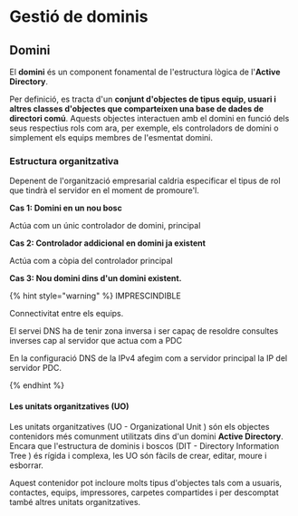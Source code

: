 # Gestió de dominis

## Domini

El **domini** és un component fonamental de l'estructura lògica de l'**Active Directory**.&#x20;

Per definició, es tracta d'un **conjunt d'objectes de tipus equip, usuari i altres classes d'objectes que comparteixen una base de dades de directori comú**. Aquests objectes interactuen amb el domini en funció dels seus respectius rols com ara, per exemple, els controladors de domini o simplement els equips membres de l'esmentat domini.

### Estructura organitzativa

Depenent de l'organització empresarial caldria especificar el tipus de rol que tindrà el servidor en el moment de promoure'l.

**Cas 1: Domini en un nou bosc**

Actúa com un únic controlador de domini, principal

**Cas 2: Controlador addicional en domini ja existent**

Actúa com a còpia del controlador principal

**Cas 3: Nou domini dins d'un domini existent.**

{% hint style="warning" %}
IMPRESCINDIBLE

Connectivitat entre els equips.

El servei DNS ha de tenir zona inversa i ser capaç de resoldre consultes inverses cap al servidor que actua com a PDC

En la configuració DNS de la IPv4 afegim com a servidor principal la IP del servidor PDC.


{% endhint %}

#### Les unitats organitzatives (UO)

Les unitats organitzatives (UO - Organizational Unit ) són els objectes contenidors més comunment utilitzats dins d'un domini **Active Directory**.  Encara que l'estructura de dominis i boscos (DIT - Directory Information Tree ) és rígida i complexa, les UO són fàcils de crear, editar, moure i esborrar.

Aquest contenidor pot incloure molts tipus d'objectes tals com a usuaris, contactes, equips, impressores, carpetes compartides i per descomptat també altres unitats organitzatives.

